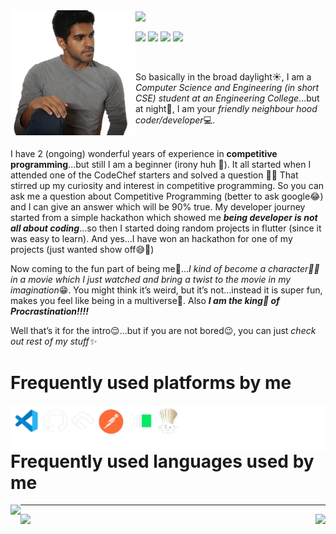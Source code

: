
   <img align="left" src="https://github.com/Navaneethp007/Navaneethp007/blob/main/Gitm%20(1).png" height="200" width="200"/>
   <img align="center" src="https://github.com/Navaneethp007/Navaneethp007/blob/main/git%20pro%20(5).gif" width="600"/>
   <br>
   <p align="left">
  <a href="https://twitter.com/nvp007_prabha" target="blank"><img align="center"    src="https://upload.wikimedia.org/wikipedia/sco/thumb/9/9f/Twitter_bird_logo_2012.svg/1200px-Twitter_bird_logo_2012.svg.png" heigth="60" width="60" /></a>
  <a href="https://www.instagram.com/nah_its_me._nvp/" target="blank"><img align="center" src="https://upload.wikimedia.org/wikipedia/commons/thumb/e/e7/Instagram_logo_2016.svg/768px-Instagram_logo_2016.svg.png" heigth="60" width="60"/></a>
  <a href="https://www.linkedin.com/in/navaneethprabha/" target="blank"><img align="center" src="https://upload.wikimedia.org/wikipedia/commons/thumb/e/e9/Linkedin_icon.svg/1024px-Linkedin_icon.svg.png" heigth="60" width="60"/></a>
  <a href="discordapp.com/users/803281823903252490" target="blank"><img align="center" src="https://cdn.iconscout.com/icon/free/png-256/discord-3691244-3073764.png" heigth="60" width="60"/></a>
    </p>

   <br>
   <br>
   So basically in the broad daylight☀, I am a <i>Computer Science and Engineering (in short CSE) student at an Engineering College</i>...but at night🌚, I am your <i>friendly neighbour hood coder/developer</i>💻.
<br>
<br>

I have 2 (ongoing) wonderful years of experience in <b>competitive programming</b>...but still I am a beginner (irony huh 🤔). It all started when I attended one of the CodeChef starters and solved a question 🎉🎉 That stirred up my curiosity and interest in competitive programming. So you can ask me a question about Competitive 
Programming (better to ask google😂) and I can give an answer which will be 90% true. My developer journey started from a simple hackathon which showed me <b><i>being developer is not all about coding</b></i>...so then I started doing random projects in flutter (since it was easy to learn). And yes...I have won an hackathon for one of my projects (just wanted show off😅🤣)

Now coming to the fun part of being me🤗...<i>I kind of become a character🦸‍♂️ in a movie which I just watched and bring a twist to the movie in my imagination</i>😁. You might think it’s weird, but it’s not...instead it is super fun, makes you feel like being in a multiverse🎡. Also <b><i>I am the king🤴 of Procrastination!!!!</i></b>

Well that’s it for the intro😌...but if you are not bored😉, you can just <i>check out rest of my stuff✨</i>
   <br>
   
  <h1 align="left">Frequently used platforms by me</h1>
  <img align="left" src="https://github.com/Navaneethp007/Navaneethp007/blob/main/Git%20(68%20x%2010%20in)%20(2).png" heigth="100"/>
  <h1 align="left">Frequently used languages used by me</h1>
  <img align="left" src="https://github.com/Navaneethp007/Navaneethp007/blob/main/Git%20(68%20%C3%97%2010%20in)%20(4).png" heigth="100"/>

---
<img align="left" src="https://github-readme-stats.vercel.app/api?username=Navaneethp007&show_icons=true&theme=cobalt&hide_border=true"/> 
<img align="right" src="https://github-readme-stats.vercel.app/api/top-langs/?username=Navaneethp007&layout=compact"/>
